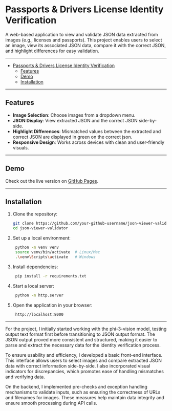 # Passports & Drivers License Identity Verification

A web-based application to view and validate JSON data extracted from images (e.g., licenses and passports). This project enables users to select an image, view its associated JSON data, compare it with the correct JSON, and highlight differences for easy validation.

---

- [Passports \& Drivers License Identity Verification](#passports--drivers-license-identity-verification)
  - [Features](#features)
  - [Demo](#demo)
  - [Installation](#installation)

---
## Features
- **Image Selection**: Choose images from a dropdown menu.
- **JSON Display**: View extracted JSON and the correct JSON side-by-side.
- **Highlight Differences**: Mismatched values between the extracted and correct JSON are displayed in green on the correct json.
- **Responsive Design**: Works across devices with clean and user-friendly visuals.

---

## Demo

Check out the live version on [GitHub Pages](https://enzobelline.github.io/fireworksai/).

---

## Installation

1. Clone the repository:
   ```bash
   git clone https://github.com/your-github-username/json-viewer-validator.git
   cd json-viewer-validator
2. Set up a local environment:
   ```bash
    python -m venv venv
    source venv/bin/activate  # Linux/Mac
    .\venv\Scripts\activate   # Windows

3. Install dependencies:
   ```bash
    pip install -r requirements.txt

4. Start a local server:
   ```bash
    python -m http.server

5. Open the application in your browser:
   ```bash
    http://localhost:8000

---

For the project, I initially started working with the phi-3-vision model, testing output text format first before transitioning to JSON output format. The JSON output proved more consistent and structured, making it easier to parse and extract the necessary data for the identity verification process.

To ensure usability and efficiency, I developed a basic front-end interface. This interface allows users to select images and compare extracted JSON data with correct information side-by-side. I also incorporated visual indicators for discrepancies, which promotes ease of handling mismatches and verifying data.

On the backend, I implemented pre-checks and exception handling mechanisms to validate inputs, such as ensuring the correctness of URLs and filenames for images. These measures help maintain data integrity and ensure smooth processing during API calls.
